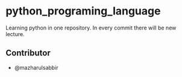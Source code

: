 # python_programing_language
Learning python in one repository. In every commit there will be new lecture.

## Contributor
* @mazharulsabbir
